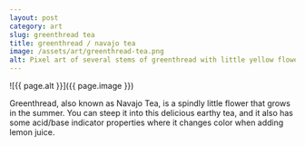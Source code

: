 ```yaml
---
layout: post
category: art
slug: greenthread tea
title: greenthread / navajo tea
image: /assets/art/greenthread-tea.png
alt: Pixel art of several stems of greenthread with little yellow flowers
---
```


![{{ page.alt }}]({{ page.image }})

Greenthread, also known as Navajo Tea, is a spindly little flower that grows in the summer. You can steep it
into this delicious earthy tea, and it also has some acid/base indicator properties where it changes color when
adding lemon juice.
